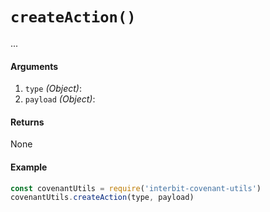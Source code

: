 # `createAction()`

...

#### Arguments

1. `type` *(Object)*:
1. `payload` *(Object)*:


#### Returns

None


#### Example

```js
const covenantUtils = require('interbit-covenant-utils')
covenantUtils.createAction(type, payload)
```
